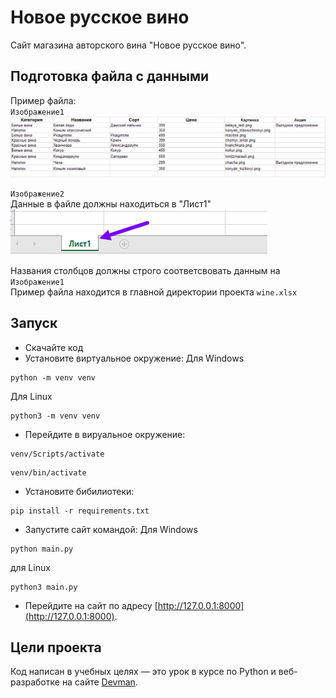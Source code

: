 # Новое русское вино

Сайт магазина авторского вина "Новое русское вино".

## Подготовка файла с данными
Пример файла:  
`Изображение1`
![img.png](img.png)

`Изображение2`  
Данные в файле должны находиться в "Лист1"  
![img_1.png](img_1.png)  

Названия столбцов должны строго соответсвовать данным на `Изображение1`  
Пример файла находится в главной директории проекта `wine.xlsx`

## Запуск

- Скачайте код
- Установите виртуальное окружение:
Для Windows
```
python -m venv venv
```
Для Linux  
```
python3 -m venv venv
```
- Перейдите в вируальное окружение:

```
venv/Scripts/activate
```   

```
venv/bin/activate
``` 
- Установите бибилиотеки: 
```
pip install -r requirements.txt
```
- Запустите сайт командой: 
Для Windows
```
python main.py
``` 
для Linux 
```
python3 main.py
``` 
- Перейдите на сайт по адресу [http://127.0.0.1:8000](http://127.0.0.1:8000).

## Цели проекта

Код написан в учебных целях — это урок в курсе по Python и веб-разработке на сайте [Devman](https://dvmn.org).
